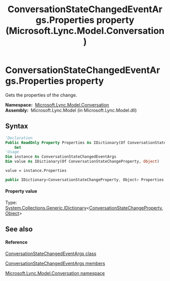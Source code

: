 ﻿---
title: ConversationStateChangedEventArgs.Properties property  (Microsoft.Lync.Model.Conversation)
TOCTitle: 'Properties property '
ms:assetid: P:Microsoft.Lync.Model.Conversation.ConversationStateChangedEventArgs.Properties_DI_3_UC_OCS14MrefLyncWPF
ms:mtpsurl: https://msdn.microsoft.com/en-us/library/microsoft.lync.model.conversation.conversationstatechangedeventargs.properties_di_3_uc_ocs14mreflyncwpf(v=office.15)
ms:contentKeyID: 48592854
ms.date: 07/28/2014
mtps_version: v=office.15
f1_keywords:
- Microsoft.Lync.Model.Conversation.ConversationStateChangedEventArgs.Properties
dev_langs:
- CSharp
- JScript
- VB
- other
---

# ConversationStateChangedEventArgs.Properties property

Gets the properties of the change.

**Namespace:**  [Microsoft.Lync.Model.Conversation](microsoft-lync-model-conversation-namespace_2.md)  
**Assembly:**  Microsoft.Lync.Model (in Microsoft.Lync.Model.dll)

## Syntax

``` vb
'Declaration
Public ReadOnly Property Properties As IDictionary(Of ConversationStateChangeProperty, Object)
    Get
'Usage
Dim instance As ConversationStateChangedEventArgs
Dim value As IDictionary(Of ConversationStateChangeProperty, Object)

value = instance.Properties
```

``` csharp
public IDictionary<ConversationStateChangeProperty, Object> Properties { get; }
```

#### Property value

Type: [System.Collections.Generic.IDictionary](http://msdn2.microsoft.com/en-us/library/s4ys34ea)\<[ConversationStateChangeProperty](conversationstatechangeproperty-enumeration-microsoft-lync-model-conversation_2.md), [Object](http://msdn2.microsoft.com/en-us/library/e5kfa45b)\>  

## See also

#### Reference

[ConversationStateChangedEventArgs class](conversationstatechangedeventargs-class-microsoft-lync-model-conversation_2.md)

[ConversationStateChangedEventArgs members](conversationstatechangedeventargs-members-microsoft-lync-model-conversation_2.md)

[Microsoft.Lync.Model.Conversation namespace](microsoft-lync-model-conversation-namespace_2.md)

